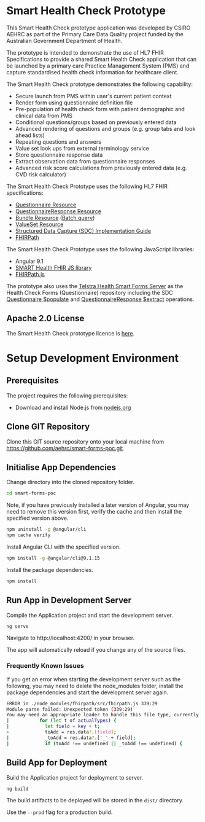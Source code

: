 # Smart Health Check Prototype 

This Smart Health Check prototype application was developed by CSIRO AEHRC as part of the Primary Care Data Quality project funded by the Australian Government Department of Health.

The prototype is intended to demonstrate the use of HL7 FHIR Specifications to provide a shared Smart Health Check application that can be launched by a primary care Practice Management System (PMS) and capture standardised health check information for healthcare client.

The Smart Health Check prototype demonstrates the following capability:
* Secure launch from PMS within user's current patient context 
* Render form using questionnaire definition file
* Pre-population of health check form with patient demographic and clinical data from PMS
* Conditional questions/groups based on previously entered data
* Advanced rendering of questions and groups (e.g. group tabs and look ahead lists)
* Repeating questions and answers
* Value set look ups from external terminology service
* Store questionnaire response data
* Extract observation data from questionnaire responses 
* Advanced risk score calculations from previously entered data (e.g. CVD risk calculator)

The Smart Health Check Prototype uses the following HL7 FHIR specifications:
* [Questionnaire Resource](https://hl7.org/fhir/questionnaire.html)
* [QuestionnaireResponse Resource](https://hl7.org/fhir/questionnaireresponse.html)
* [Bundle Resource](https://hl7.org/fhir/bundle.html) ([Batch query](https://hl7.org/fhir/http.html#transaction))
* [ValueSet Resource](https://www.hl7.org/fhir/valueset.html)
* [Structured Data Capture (SDC) Implementation Guide](https://hl7.org/fhir/uv/sdc/)
* [FHIRPath](http://www.hl7.org/fhir/fhirpath.html)

The Smart Health Check Prototype uses the following JavaScript libraries:
* Angular 9.1
* [SMART Health FHIR JS library](http://docs.smarthealthit.org/client-js/)
* [FHIRPath.js](https://github.com/hl7/fhirpath.js/)

The prototype also uses the [Telstra Health Smart Forms Server](http://smartqedit4.azurewebsites.net/) as the Health Check Forms (Questionnaire) repository including the SDC [Questionnaire $populate](https://hl7.org/fhir/uv/sdc/OperationDefinition-Questionnaire-populate.html) and [QuestionnaireResponse $extract](http://hl7.org/fhir/uv/sdc/OperationDefinition-QuestionnaireResponse-extract.html) operations. 

## Apache 2.0 License
The Smart Health Check prototype licence is [here](LICENSE).

# Setup Development Environment
## Prerequisites
The project requires the following prerequisites:
* Download and install Node.js from [nodejs.org](https://nodejs.org/en/download/)

## Clone GIT Repository
Clone this GIT source repository onto your local machine from https://github.com/aehrc/smart-forms-poc.git.

## Initialise App Dependencies
Change directory into the cloned repository folder. 
```sh
cd smart-forms-poc
```

Note, if you have previously installed a later version of Angular, you may need to remove this version first, verify the cache and then install the specified version above.
```sh
npm uninstall -g @angular/cli
npm cache verify
```

Install Angular CLI with the specified version. 
```sh
npm install -g @angular/cli@9.1.15
```

Install the package dependencies.
```sh
npm install
```

## Run App in Development Server
Compile the Application project and start the development server.
```sh
ng serve
``` 

Navigate to http://localhost:4200/ in your browser. 

The app will automatically reload if you change any of the source files.

### Frequently Known Issues
If you get an error when starting the development server such as the following, you may need to delete the node_modules folder, install the package dependencies and start the development server again.
```sh
ERROR in ./node_modules/fhirpath/src/fhirpath.js 339:29
Module parse failed: Unexpected token (339:29)
You may need an appropriate loader to handle this file type, currently no loaders are configured to process this file. See https://webpack.js.org/concepts#loaders
|           for (let t of actualTypes) {
|             let field = key + t;
>             toAdd = res.data?.[field];
|             _toAdd = res.data?.['_' + field];
|             if (toAdd !== undefined || _toAdd !== undefined) {
```

## Build App for Deployment
Build the Application project for deployment to server.
```
ng build
```  
The build artifacts to be deployed will be stored in the `dist/` directory. 

Use the `--prod` flag for a production build.

